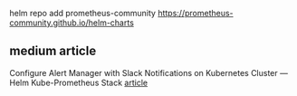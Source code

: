 helm repo add prometheus-community https://prometheus-community.github.io/helm-charts
## medium article
Configure Alert Manager with Slack Notifications on Kubernetes Cluster — Helm Kube-Prometheus Stack [article](https://medium.com/@phil16terpasetheo/configure-alert-manager-with-slack-notifications-on-kubernetes-cluster-helm-kube-prometheus-stack-112878c35f26)